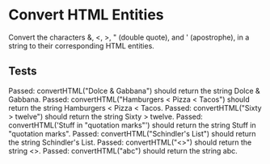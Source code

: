# Convert HTML Entities

Convert the characters &, <, >, " (double quote), and ' (apostrophe), in a string to their corresponding HTML entities.

## Tests

Passed: convertHTML("Dolce & Gabbana") should return the string Dolce &amp; Gabbana.
Passed: convertHTML("Hamburgers < Pizza < Tacos") should return the string Hamburgers &lt; Pizza &lt; Tacos.
Passed: convertHTML("Sixty > twelve") should return the string Sixty &gt; twelve.
Passed: convertHTML('Stuff in "quotation marks"') should return the string Stuff in &quot;quotation marks&quot;.
Passed: convertHTML("Schindler's List") should return the string Schindler&apos;s List.
Passed: convertHTML("<>") should return the string &lt;&gt;.
Passed: convertHTML("abc") should return the string abc.
